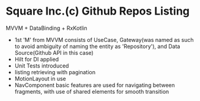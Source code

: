 # Square Inc.(c) Github Repos Listing
MVVM + DataBinding + RxKotlin

- 1st 'M' from MVVM consists of UseCase, Gateway(was named as such to avoid ambiguity of naming the entity as 'Repository'), and Data Source(Github API in this case)
- Hilt for DI applied
- Unit Tests introduced
- listing retrieving with pagination
- MotionLayout in use
- NavComponent basic features are used for navigating between fragments, with use of shared elements for smooth transition
